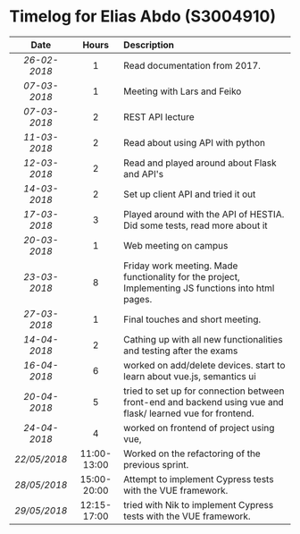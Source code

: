 # Timelog for Elias Abdo (S3004910)

| Date         |   Hours     | Description                                                                                                        |
| :---:        |       :---: | :---                                                                                                               |
| *26-02-2018* | 1 | Read documentation from 2017.                                     |
| *07-03-2018* | 1 | Meeting with Lars and Feiko
| *07-03-2018* | 2 | REST API lecture                                                                                        |
| *11-03-2018* | 2 | Read about using API with python|
| *12-03-2018* | 2 | Read and played around about Flask and API's|
| *14-03-2018* | 2 | Set up client API and tried it out |
| *17-03-2018* | 3 | Played around with the API of HESTIA. Did some tests, read more about it
| *20-03-2018* | 1 | Web meeting on campus
| *23-03-2018* | 8 | Friday work meeting. Made functionality for the project, Implementing JS functions into html pages.|
| *27-03-2018* | 1 | Final touches and short meeting.
| *14-04-2018* | 2 | Cathing up with all new functionalities and testing after the exams
| *16-04-2018* | 6 | worked on add/delete devices. start to learn about vue.js, semantics ui
| *20-04-2018* | 5 | tried to set up for connection between front-end and backend using vue and flask/ learned vue for frontend.
| *24-04-2018* | 4 | worked on frontend of project using vue, 
| *22/05/2018* | 11:00-13:00 | Worked on the refactoring of the previous sprint.
| *28/05/2018* | 15:00-20:00 | Attempt to implement Cypress tests with the VUE framework.
| *29/05/2018* | 12:15-17:00 | tried with Nik to implement Cypress tests with the VUE framework.

